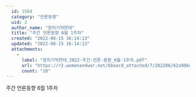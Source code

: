 ```yaml
---
  id: 1584
  category: "언론동향"
  uid: 2
  author_name: "정의기억연대"
  title: "주간 언론동향 6월 1주차"
  created: "2022-06-15 16:14:13"
  updated: "2022-06-15 16:14:13"
  attachments: 
    - 
      label: "정의기억연대_2022-주간-언론-동향_6월-1주차.pdf"
      url: "https://r2.womenandwar.net/kboard_attached/7/202206/62a986c515cbd8254622.pdf"
      count: "10"
---
```

주간 언론동향 6월 1주차